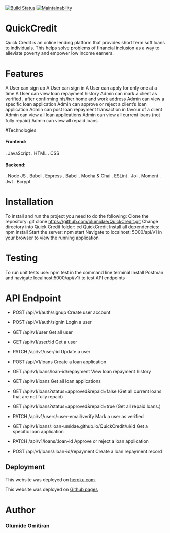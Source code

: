 [![Build Status](https://travis-ci.org/olumidae/QuickCredit.svg?branch=develop)](https://travis-ci.org/olumidae/QuickCredit)
[![Maintainability](https://api.codeclimate.com/v1/badges/e6ecc73f579dfa83767e/maintainability)](https://codeclimate.com/github/olumidae/QuickCredit/maintainability)
# QuickCredit
Quick Credit is an online lending platform that provides short term soft loans to individuals. This helps solve problems of financial inclusion as a way to alleviate poverty and empower low income earners.

# Features
A User can sign up
A User can sign in
A User can apply for only one at a time 
A User can view loan repayment history
Admin can mark a client as verified , after confirming his/her home and work address
Admin can view a specific loan application
Admin can approve or reject a client’s loan application
Admin can post loan repayment transaction in favour of a client
Admin can view all loan applications
Admin can view all current loans (not fully repaid)
Admin can view all repaid loans

#Technologies
#### Frontend:
. JavaScript
. HTML
. CSS

#### Backend:
. Node JS
. Babel
. Express
. Babel
. Mocha & Chai
. ESLint
. Joi
. Moment
. Jwt
. Bcrypt


# Installation
To install and run the project you need to do the following: 
Clone the repository: git clone https://github.com/olumidae/QuickCredit.git
Change directory into Quick Credit folder: cd QuickCredit
Install all dependencies: npm install
Start the server: npm start
Navigate to localhost: 5000/api/v1 in your browser to view the running application

# Testing
To run unit tests use: npm test in the command line terminal
Install Postman and navigate localhost:5000/api/v1/ to test API endpoints

# API Endpoint
- POST /api/v1/auth/signup Create user account

- POST /api/v1/auth/signin Login a user

- GET /api/v1/user Get all user

- GET /api/v1/user/:id Get a user

- PATCH /api/v1/user/:id Update a user

- POST /api/v1/loans Create a loan application

- GET /api/v1/loans/loan-id/repayment View loan repayment history

- GET /api/v1/loans Get all loan applications

- GET /api/v1/loans?status=approved&repaid=false (Get all current loans that are not fully repaid)

- GET /api/v1/loans?status=approved&repaid=true (Get all repaid loans.)

- PATCH /api/v1/users/:user-email/verify Mark a user as verified

- GET /api/v1/loans/:loan-umidae.github.io/QuickCredit/ui/id Get a specific loan application

- PATCH /api/v1/loans/:loan-id Approve or reject a loan application

- POST /api/v1/loans/:loan-id/repayment Create a loan repayment record



## Deployment

This website was deployed on [heroku.com](#).

This website was deployed on [Github pages](https://olumidae.github.io/QuickCredit/ui/)


# Author
### Olumide Omitiran